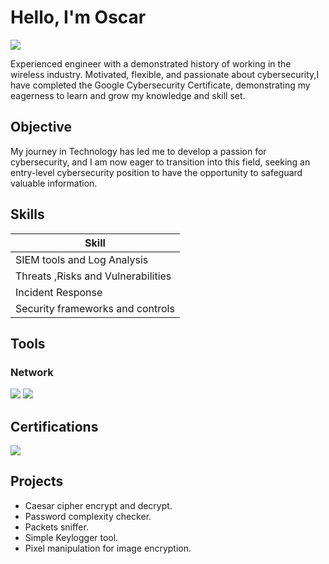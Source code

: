 # Hello, I'm Oscar
<a href="https://linkedin.com/in/oscar-d-6473b6299/"><img src="https://img.shields.io/badge/-LinkedIn-0072b1?&style=for-the-badge&logo=linkedin&logoColor=white" /></a>



Experienced engineer with a demonstrated history of working in the wireless industry.
Motivated, flexible, and passionate about cybersecurity,I have completed the Google Cybersecurity Certificate, demonstrating my eagerness to learn and grow my knowledge and skill set.

## Objective


My journey in Technology has led me to develop a passion for cybersecurity, and I am now eager to transition into this field, seeking an entry-level cybersecurity position to have the opportunity to safeguard valuable information.



## Skills


| Skill                                         |      
|-----------------------------------------------|
| SIEM tools and Log Analysis          | 
| Threats ,Risks and Vulnerabilities 
| Incident Response       | 
| Security frameworks and controls                  | 


## Tools


### Network
<div>
    <img src="https://img.shields.io/badge/-Wireshark-1679A7?&style=for-the-badge&logo=Wireshark&logoColor=white" />
    <img src="https://img.shields.io/badge/-Suricata-EF3B2D?&style=for-the-badge&logo=Suricata&logoColor=white" />
    
</div>



## Certifications

<div><img src="https://img.shields.io/badge/-Google%20Cybersecurity%20Certificate-4285F4?&style=for-the-badge&logo=google&logoColor=white" />

</div>

## Projects
- Caesar cipher encrypt and decrypt.
- Password complexity checker.
- Packets sniffer.
- Simple Keylogger tool.
- Pixel manipulation for image encryption.
